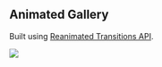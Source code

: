 ## Animated Gallery

Built using [Reanimated Transitions API](https://docs.swmansion.com/react-native-reanimated/docs/transitions/).

![](https://media.giphy.com/media/QBjM5EdVbk97tiaWf3/giphy.gif)
